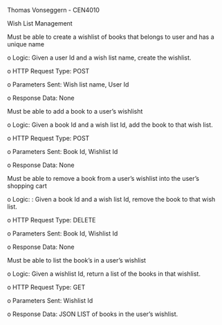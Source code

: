 Thomas Vonseggern - CEN4010

Wish List Management

 Must be able to create a wishlist of books that belongs to user and has a unique name
 
o Logic: Given a user Id and a wish list name, create the wishlist.

o HTTP Request Type: POST

o Parameters Sent: Wish list name, User Id

o Response Data: None

 Must be able to add a book to a user’s wishlisht
 
o Logic: Given a book Id and a wish list Id, add the book to that wish list.

o HTTP Request Type: POST

o Parameters Sent: Book Id, Wishlist Id

o Response Data: None

 Must be able to remove a book from a user’s wishlist into the user’s shopping cart
 
o Logic: : Given a book Id and a wish list Id, remove the book to that wish list.

o HTTP Request Type: DELETE

o Parameters Sent: Book Id, Wishlist Id

o Response Data: None

 Must be able to list the book’s in a user’s wishlist
 
o Logic: Given a wishlist Id, return a list of the books in that wishlist.

o HTTP Request Type: GET

o Parameters Sent: Wishlist Id

o Response Data: JSON LIST of books in the user’s wishlist.
